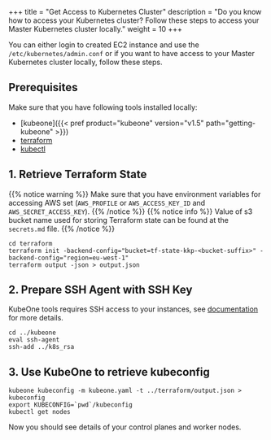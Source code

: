+++
title = "Get Access to Kubernetes Cluster"
description = "Do you know how to access your Kubernetes cluster? Follow these steps to access your Master Kubernetes cluster locally."
weight = 10
+++

You can either login to created EC2 instance and use the `/etc/kubernetes/admin.conf` or if you want to
have access to your Master Kubernetes cluster locally, follow these steps.

## Prerequisites
Make sure that you have following tools installed locally:
 * [kubeone]({{< pref product="kubeone" version="v1.5" path="getting-kubeone" >}})
 * [terraform](https://learn.hashicorp.com/tutorials/terraform/install-cli)
 * [kubectl](https://kubernetes.io/docs/tasks/tools/#kubectl)

## 1. Retrieve Terraform State
{{% notice warning %}}
Make sure that you have environment variables for accessing AWS set (`AWS_PROFILE` or
`AWS_ACCESS_KEY_ID` and `AWS_SECRET_ACCESS_KEY`).
{{% /notice %}}
{{% notice info %}}
Value of s3 bucket name used for storing Terraform state can be found at the `secrets.md` file.
{{% /notice %}}
```shell
cd terraform
terraform init -backend-config="bucket=tf-state-kkp-<bucket-suffix>" -backend-config="region=eu-west-1"
terraform output -json > output.json
```

## 2. Prepare SSH Agent with SSH Key
KubeOne tools requires SSH access to your instances, see [documentation](https://docs.kubermatic.com/kubeone/main/guides/ssh/) for more details.
```shell
cd ../kubeone
eval ssh-agent
ssh-add ../k8s_rsa
```

## 3. Use KubeOne to retrieve kubeconfig
```shell
kubeone kubeconfig -m kubeone.yaml -t ../terraform/output.json > kubeconfig
export KUBECONFIG=`pwd`/kubeconfig
kubectl get nodes
```
Now you should see details of your control planes and worker nodes.
